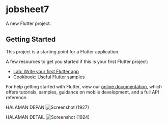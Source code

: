 # jobsheet7

A new Flutter project.

## Getting Started

This project is a starting point for a Flutter application.

A few resources to get you started if this is your first Flutter project:

- [Lab: Write your first Flutter app](https://flutter.dev/docs/get-started/codelab)
- [Cookbook: Useful Flutter samples](https://flutter.dev/docs/cookbook)

For help getting started with Flutter, view our
[online documentation](https://flutter.dev/docs), which offers tutorials,
samples, guidance on mobile development, and a full API reference.

HALAMAN DEPAN
![Screenshot (1927)](https://user-images.githubusercontent.com/89897038/165232144-90b8ef92-903b-4ae0-82c7-216760d50f88.png)

HALAMAN DETAIL
![Screenshot (1924)](https://user-images.githubusercontent.com/89897038/165232067-822e3278-f76c-423e-858a-80981b52dd57.png)
